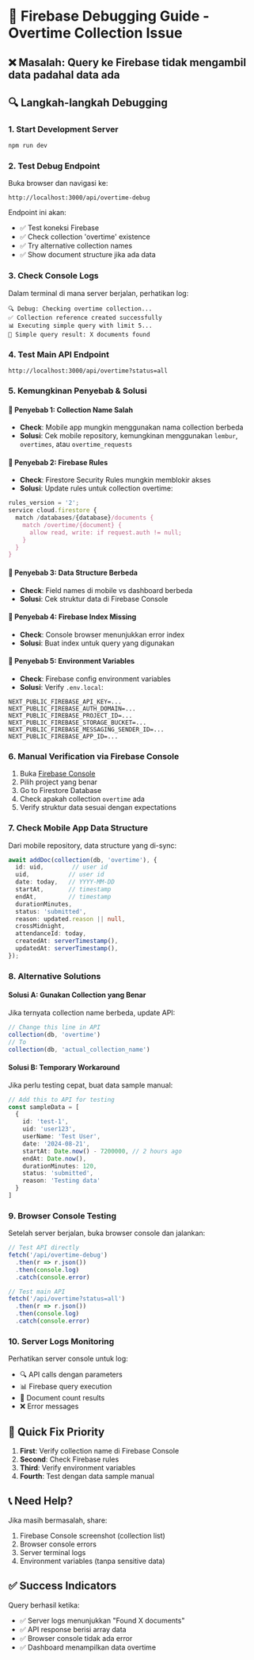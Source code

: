 # 🔧 Firebase Debugging Guide - Overtime Collection Issue

## ❌ **Masalah**: Query ke Firebase tidak mengambil data padahal data ada

## 🔍 **Langkah-langkah Debugging**

### 1. **Start Development Server**
```bash
npm run dev
```

### 2. **Test Debug Endpoint**
Buka browser dan navigasi ke:
```
http://localhost:3000/api/overtime-debug
```

Endpoint ini akan:
- ✅ Test koneksi Firebase
- ✅ Check collection 'overtime' existence  
- ✅ Try alternative collection names
- ✅ Show document structure jika ada data

### 3. **Check Console Logs**
Dalam terminal di mana server berjalan, perhatikan log:
```
🔍 Debug: Checking overtime collection...
✅ Collection reference created successfully
📊 Executing simple query with limit 5...
📄 Simple query result: X documents found
```

### 4. **Test Main API Endpoint**
```
http://localhost:3000/api/overtime?status=all
```

### 5. **Kemungkinan Penyebab & Solusi**

#### 🔴 **Penyebab 1: Collection Name Salah**
- **Check**: Mobile app mungkin menggunakan nama collection berbeda
- **Solusi**: Cek mobile repository, kemungkinan menggunakan `lembur`, `overtimes`, atau `overtime_requests`

#### 🔴 **Penyebab 2: Firebase Rules**
- **Check**: Firestore Security Rules mungkin memblokir akses
- **Solusi**: Update rules untuk collection overtime:
```javascript
rules_version = '2';
service cloud.firestore {
  match /databases/{database}/documents {
    match /overtime/{document} {
      allow read, write: if request.auth != null;
    }
  }
}
```

#### 🔴 **Penyebab 3: Data Structure Berbeda**
- **Check**: Field names di mobile vs dashboard berbeda
- **Solusi**: Cek struktur data di Firebase Console

#### 🔴 **Penyebab 4: Firebase Index Missing**
- **Check**: Console browser menunjukkan error index
- **Solusi**: Buat index untuk query yang digunakan

#### 🔴 **Penyebab 5: Environment Variables**
- **Check**: Firebase config environment variables
- **Solusi**: Verify `.env.local`:
```env
NEXT_PUBLIC_FIREBASE_API_KEY=...
NEXT_PUBLIC_FIREBASE_AUTH_DOMAIN=...
NEXT_PUBLIC_FIREBASE_PROJECT_ID=...
NEXT_PUBLIC_FIREBASE_STORAGE_BUCKET=...
NEXT_PUBLIC_FIREBASE_MESSAGING_SENDER_ID=...
NEXT_PUBLIC_FIREBASE_APP_ID=...
```

### 6. **Manual Verification via Firebase Console**

1. Buka [Firebase Console](https://console.firebase.google.com)
2. Pilih project yang benar
3. Go to Firestore Database
4. Check apakah collection `overtime` ada
5. Verify struktur data sesuai dengan expectations

### 7. **Check Mobile App Data Structure**

Dari mobile repository, data structure yang di-sync:
```typescript
await addDoc(collection(db, 'overtime'), {
  id: uid,        // user id
  uid,           // user id
  date: today,   // YYYY-MM-DD
  startAt,       // timestamp
  endAt,         // timestamp  
  durationMinutes,
  status: 'submitted',
  reason: updated.reason || null,
  crossMidnight,
  attendanceId: today,
  createdAt: serverTimestamp(),
  updatedAt: serverTimestamp(),
});
```

### 8. **Alternative Solutions**

#### **Solusi A: Gunakan Collection yang Benar**
Jika ternyata collection name berbeda, update API:
```typescript
// Change this line in API
collection(db, 'overtime') 
// To
collection(db, 'actual_collection_name')
```

#### **Solusi B: Temporary Workaround**
Jika perlu testing cepat, buat data sample manual:
```typescript
// Add this to API for testing
const sampleData = [
  {
    id: 'test-1',
    uid: 'user123',
    userName: 'Test User',
    date: '2024-08-21',
    startAt: Date.now() - 7200000, // 2 hours ago
    endAt: Date.now(),
    durationMinutes: 120,
    status: 'submitted',
    reason: 'Testing data'
  }
]
```

### 9. **Browser Console Testing**

Setelah server berjalan, buka browser console dan jalankan:
```javascript
// Test API directly
fetch('/api/overtime-debug')
  .then(r => r.json())
  .then(console.log)
  .catch(console.error)

// Test main API
fetch('/api/overtime?status=all')
  .then(r => r.json())  
  .then(console.log)
  .catch(console.error)
```

### 10. **Server Logs Monitoring**

Perhatikan server console untuk log:
- 🔍 API calls dengan parameters
- 📊 Firebase query execution
- 📄 Document count results
- ❌ Error messages

## 🎯 **Quick Fix Priority**

1. **First**: Verify collection name di Firebase Console
2. **Second**: Check Firebase rules 
3. **Third**: Verify environment variables
4. **Fourth**: Test dengan data sample manual

## 📞 **Need Help?**

Jika masih bermasalah, share:
1. Firebase Console screenshot (collection list)
2. Browser console errors
3. Server terminal logs
4. Environment variables (tanpa sensitive data)

## ✅ **Success Indicators**

Query berhasil ketika:
- ✅ Server logs menunjukkan "Found X documents"
- ✅ API response berisi array data
- ✅ Browser console tidak ada error
- ✅ Dashboard menampilkan data overtime
